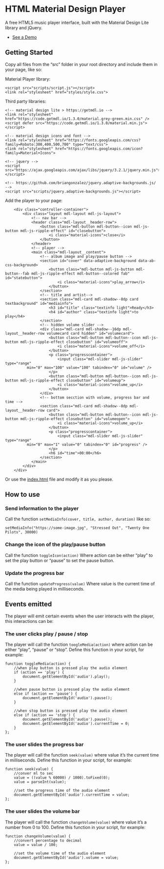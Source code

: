 # HTML Material Design Player

A free HTML5 music player interface, built with the Material Design Lite library and jQuery.

* [See a Demo](http://www.dropwizard.io/1.0.2/docs/)

## Getting Started

Copy all files from the “src” folder in your root directory and include them in your page, like so:

Material Player library:

```
<script src="scripts/script.js"></script>
<link rel="stylesheet" href="styles/style.css">
```

Third party libraries:

```
<!-- material design lite > https://getmdl.io -->
<link rel="stylesheet" href="https://code.getmdl.io/1.3.0/material.grey-green.min.css" />
<script defer src="https://code.getmdl.io/1.3.0/material.min.js"></script>
    
<!-- material design icons and font -->
<link rel="stylesheet" href="https://fonts.googleapis.com/css?family=Roboto:300,400,500,700" type="text/css">
<link rel="stylesheet" href="https://fonts.googleapis.com/icon?family=Material+Icons">

<!-- jquery -->
<script src="https://ajax.googleapis.com/ajax/libs/jquery/3.2.1/jquery.min.js"></script>

<!-- https://github.com/briangonzalez/jquery.adaptive-backgrounds.js/ -->
<script src="scripts/jquery.adaptive-backgrounds.js"></script>
```

Add the player to your page:

```
    <div class="controller-container">
        <div class="layout mdl-layout mdl-js-layout">
            <!-- nav bar -->
            <header class="mdl-layout__header-row">
                <button class="mdl-button mdl-button--icon mdl-js-button mdl-js-ripple-effect" id="closebutton">
                    <i class="material-icons">close</i>
                </button>
            </header>
            <!-- player -->
            <main class="mdl-layout__content">
                <!-- album image and play/pause button -->
                <section id="cover" data-adaptive-background data-ab-css-background>
                    <button class="mdl-button mdl-js-button mdl-button--fab mdl-js-ripple-effect mdl-button--colored fab" id="statebutton">
                        <i class="material-icons">play_arrow</i>
                    </button>
                </section>
                <!-- title and artist-->
                <section class="mdl-card mdl-shadow--8dp card textbackground" id="mediainfo">
                    <h3 id="title" class="textinfo light">Ready</h3>
                    <h4 id="author" class="textinfo light">to play</h4>
                </section>
                <!-- hidden volume slider -->
                <div class="mdl-card mdl-shadow--16dp mdl-layout__header-row volumecard card hidden" id="volumecard">
                    <button class="mdl-button mdl-button--icon mdl-js-button mdl-js-ripple-effect closebutton" id="volumeoff">
                        <i class="material-icons">volume_off</i>
                    </button>
                    <p class="progresscontainer">
                        <input class="mdl-slider mdl-js-slider" type="range"
          min="0" max="100" value="100" tabindex="0" id="volume" />
                    </p>
                    <button class="mdl-button mdl-button--icon mdl-js-button mdl-js-ripple-effect closebutton" id="volumeup">
                        <i class="material-icons">volume_up</i>
                    </button>
                </div>
                <!-- bottom secction with volume, progress bar and time -->
                <section class="mdl-card mdl-shadow--8dp mdl-layout__header-row card">
                    <button class="mdl-button mdl-button--icon mdl-js-button mdl-js-ripple-effect closebutton" id="volumeopen">
                        <i class="material-icons">volume_up</i>
                    </button>
                    <p class="progresscontainer">
                        <input class="mdl-slider mdl-js-slider" type="range"
          min="0" max="1" value="0" tabindex="0" id="progress" />
                    </p>
                    <h6 id="time">00:00</h6>
                </section>
            </main>
        </div>
    </div>
```

Or use the [index.html](src/index.html) file and modify it as you please.

## How to use

### Send information to the player

Call the function `setMediaInfo(cover, title, author, duration)` like so:

`setMediaInfo("https://some-image.jpg", "Stressed Out", "Twenty One Pilots", 30000)`

### Change the icon of the play/pause button

Call the function `toggleIcon(action)` 
Where action can be either “play” to set the play button or “pause” to set the pause button.

### Update the progress bar

Call the function `updateProgress(value)` 
Where value is the current time of the media being played in milliseconds.

## Events emitted
The player will emit certain events when the user interacts with the player, this interactions can be:

### The user clicks play / pause / stop

The player will call the function `toogleMedia(action)` where action can be either “play”, “pause” or “stop”. Define this function in your script, for example:

```
function toggleMedia(action) {
    //when play button is pressed play the audio element
    if (action == 'play') {
        document.getElementById('audio').play();
    }
    
    //when pause button is pressed play the audio element
    else if (action == 'pause') {
        document.getElementById('audio').pause();
    }
    
    //when stop button is pressed play the audio element
    else if (action == 'stop') {
        document.getElementById('audio').pause();
        document.getElementById('audio').currentTime = 0;
    }
};
```

### The user slides the progress bar

The player will call the function `seek(value)` where value it’s the current time in milliseconds. Define this function in your script, for example:

```
function seek(value) {
    //conver ml to sec
    value = ((value % 60000) / 1000).toFixed(0);
    value = parseInt(value);
    
    //set the progress time of the audio element
    document.getElementById('audio').currentTime = value;
};
```

### The user slides the volume bar

The player will call the function `changeVolume(value)` where value it’s a number from 0 to 100. Define this function in your script, for example:

```
function changeVolume(value) {
    //convert percentage to decimal
    value = value / 100;
    
    //set the volume time of the audio element
    document.getElementById('audio').volume = value;
};
```